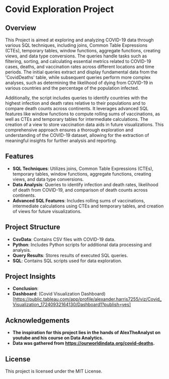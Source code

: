# Covid Exploration Project

## Overview

This Project is aimed at exploring and analyzing COVID-19 data through various SQL techniques, including joins, Common Table Expressions (CTEs), temporary tables, window functions, aggregate functions, creating views, and data type conversions. The queries handle tasks such as filtering, sorting, and calculating essential metrics related to COVID-19 cases, deaths, and vaccination rates across different locations and time periods. The initial queries extract and display fundamental data from the 'CovidDeaths' table, while subsequent queries perform more complex analyses, such as determining the likelihood of dying from COVID-19 in various countries and the percentage of the population infected.

Additionally, the script includes queries to identify countries with the highest infection and death rates relative to their populations and to compare death counts across continents. It leverages advanced SQL features like window functions to compute rolling sums of vaccinations, as well as CTEs and temporary tables for intermediate calculations. The creation of a view to store vaccination data aids in future visualizations. This comprehensive approach ensures a thorough exploration and understanding of the COVID-19 dataset, allowing for the extraction of meaningful insights for further analysis and reporting.


## Features

- **SQL Techniques**: Utilizes joins, Common Table Expressions (CTEs), temporary tables, window functions, aggregate functions, creating views, and data type conversions.
- **Data Analysis**: Queries to identify infection and death rates, likelihood of death from COVID-19, and comparison of death counts across continents.
- **Advanced SQL Features**: Includes rolling sums of vaccinations, intermediate calculations using CTEs and temporary tables, and creation of views for future visualizations.

## Project Structure

- **CsvData**: Contains CSV files with COVID-19 data.
- **Python**: Includes Python scripts for additional data processing and analysis.
- **Query Results**: Stores results of executed SQL queries.
- **SQL**: Contains SQL scripts used for data exploration.

## Project Insights

- **Conclusion**:
- **Dashboard**: (Covid Visualization Dashboard)[https://public.tableau.com/app/profile/alexander.harris7255/viz/Covid_Visualization_17240932164130/Dashboard1?publish=yes]


## Acknowledgements

- **The inspiration for this project lies in the hands of AlexTheAnalyst on youtube and his course on Data Analytics.**
- **Data was gathered from https://ourworldindata.org/covid-deaths.**


## License
This project is licensed under the MIT License.
